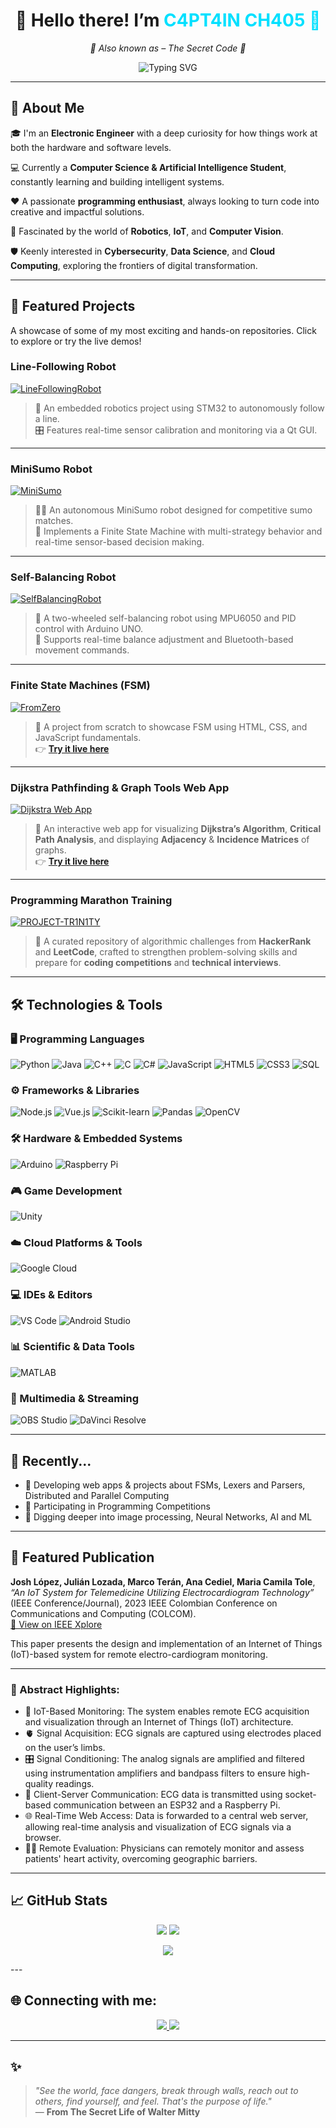 <h1 align="center">👋 Hello there! I’m <span style="color:#00E0FF">C4PT4IN CH405 🤯</span></h1>

<p align="center">
  <em>👾 Also known as – The Secret Code 👾</em>
</p>

<p align="center">
  <img src="https://readme-typing-svg.herokuapp.com?font=Fira+Code&weight=500&size=22&pause=1000&color=00E0FF&center=true&vCenter=true&width=600&lines=%F0%9F%A4%96+Electronic+Engineer+%F0%9F%A4%96;%F0%9F%A7%AB+AI+and+Computer+Science+Explorer+%F0%9F%A7%AB;%F0%9F%9A%80+IoT%2C+Robotics+%26+Automation+Expert+%F0%9F%9A%80;%F0%9F%A7%AA+Cybersec+%7C+Cloud+%7C+Data+Science+Curious+%F0%9F%A7%AA" alt="Typing SVG" />
</p>


---

## 🧠 About Me

🎓 I'm an **Electronic Engineer** with a deep curiosity for how things work at both the hardware and software levels.  

💻 Currently a **Computer Science & Artificial Intelligence Student**, constantly learning and building intelligent systems.  

❤️ A passionate **programming enthusiast**, always looking to turn code into creative and impactful solutions.  

🤖 Fascinated by the world of **Robotics**, **IoT**, and **Computer Vision**.

🛡️ Keenly interested in **Cybersecurity**, **Data Science**, and **Cloud Computing**, exploring the frontiers of digital transformation.


---

## 📌 Featured Projects

A showcase of some of my most exciting and hands-on repositories. Click to explore or try the live demos!

### Line-Following Robot

[![LineFollowingRobot](https://github-readme-stats.vercel.app/api/pin/?username=joshmessi10&repo=LineFollowingRobot&theme=tokyonight&cache_bust=1)](https://github.com/joshmessi10/LineFollowingRobot)

> 🤖 An embedded robotics project using STM32 to autonomously follow a line.  
> 🎛️ Features real-time sensor calibration and monitoring via a Qt GUI.

---

### MiniSumo Robot

[![MiniSumo](https://github-readme-stats.vercel.app/api/pin/?username=joshmessi10&repo=MiniSumo&theme=tokyonight&cache_bust=1)](https://github.com/joshmessi10/MiniSumo)

> 🤼‍♂️ An autonomous MiniSumo robot designed for competitive sumo matches.  
> 🧠 Implements a Finite State Machine with multi-strategy behavior and real-time sensor-based decision making.

---

### Self-Balancing Robot

[![SelfBalancingRobot](https://github-readme-stats.vercel.app/api/pin/?username=joshmessi10&repo=SelfBalancingRobot&theme=tokyonight&cache_bust=1)](https://github.com/joshmessi10/SelfBalancingRobot)

> 🤖 A two-wheeled self-balancing robot using MPU6050 and PID control with Arduino UNO.  
> 📡 Supports real-time balance adjustment and Bluetooth-based movement commands.

---

### Finite State Machines (FSM)

[![FromZero](https://github-readme-stats.vercel.app/api/pin/?username=joshmessi10&repo=FromZero&theme=radical&cache_bust=1)](https://github.com/joshmessi10/FromZero)

> 🚀 A project from scratch to showcase FSM using HTML, CSS, and JavaScript fundamentals.  
> 👉 **[Try it live here](https://joshmessi10.github.io/FromZero/)**

---

### Dijkstra Pathfinding & Graph Tools Web App

[![Dijkstra Web App](https://github-readme-stats.vercel.app/api/pin/?username=joshmessi10&repo=Dijkstra-Web&theme=radical&cache_bust=1)](https://github.com/joshmessi10/Dijkstra-Web)

> 🚀 An interactive web app for visualizing **Dijkstra’s Algorithm**, **Critical Path Analysis**, and displaying **Adjacency** & **Incidence Matrices** of graphs.  
> 👉 **[Try it live here](https://joshmessi10.github.io/Dijkstra-Web/)**

---

### Programming Marathon Training

[![PROJECT-TR1N1TY](https://github-readme-stats.vercel.app/api/pin/?username=joshmessi10&repo=PROJECT-TR1N1TY&theme=synthwave&cache_bust=1)](https://github.com/joshmessi10/PROJECT-TR1N1TY)

> 🧠 A curated repository of algorithmic challenges from **HackerRank** and **LeetCode**, crafted to strengthen problem-solving skills and prepare for **coding competitions** and **technical interviews**.

---

## 🛠️ Technologies & Tools

### 🖥️ Programming Languages  
![Python](https://img.shields.io/badge/Python-3776AB?style=for-the-badge&logo=python&logoColor=white) 
![Java](https://img.shields.io/badge/Java-007396?style=for-the-badge&logo=java&logoColor=white) 
![C++](https://img.shields.io/badge/C++-00599C?style=for-the-badge&logo=c%2B%2B&logoColor=white) 
![C](https://img.shields.io/badge/C-A8B9CC?style=for-the-badge&logo=c&logoColor=white) 
![C#](https://img.shields.io/badge/C%23-239120?style=for-the-badge&logo=c-sharp&logoColor=white) 
![JavaScript](https://img.shields.io/badge/JavaScript-F7DF1E?style=for-the-badge&logo=javascript&logoColor=black) 
![HTML5](https://img.shields.io/badge/HTML5-E34F26?style=for-the-badge&logo=html5&logoColor=white) 
![CSS3](https://img.shields.io/badge/CSS3-1572B6?style=for-the-badge&logo=css3&logoColor=white) 
![SQL](https://img.shields.io/badge/SQL-4479A1?style=for-the-badge&logo=postgresql&logoColor=white)

### ⚙️ Frameworks & Libraries  
![Node.js](https://img.shields.io/badge/Node.js-339933?style=for-the-badge&logo=node.js&logoColor=white) 
![Vue.js](https://img.shields.io/badge/Vue.js-4FC08D?style=for-the-badge&logo=vue.js&logoColor=white) 
![Scikit-learn](https://img.shields.io/badge/Scikit--learn-F7931E?style=for-the-badge&logo=scikit-learn&logoColor=white) 
![Pandas](https://img.shields.io/badge/Pandas-150458?style=for-the-badge&logo=pandas&logoColor=white) 
![OpenCV](https://img.shields.io/badge/OpenCV-5C3EE8?style=for-the-badge&logo=opencv&logoColor=white)

### 🛠️ Hardware & Embedded Systems  
![Arduino](https://img.shields.io/badge/Arduino-00979D?style=for-the-badge&logo=arduino&logoColor=white) 
![Raspberry Pi](https://img.shields.io/badge/Raspberry%20Pi-C51A4A?style=for-the-badge&logo=raspberry-pi&logoColor=white)

### 🎮 Game Development  
![Unity](https://img.shields.io/badge/Unity-000000?style=for-the-badge&logo=unity&logoColor=white)

### ☁️ Cloud Platforms & Tools  
![Google Cloud](https://img.shields.io/badge/Google%20Cloud-4285F4?style=for-the-badge&logo=google-cloud&logoColor=white)

### 💻 IDEs & Editors  
![VS Code](https://img.shields.io/badge/VS%20Code-007ACC?style=for-the-badge&logo=visual-studio-code&logoColor=white) 
![Android Studio](https://img.shields.io/badge/Android%20Studio-3DDC84?style=for-the-badge&logo=android-studio&logoColor=white)

### 📊 Scientific & Data Tools  
![MATLAB](https://img.shields.io/badge/MATLAB-F97700?style=for-the-badge&logo=matlab&logoColor=white)

### 🎥 Multimedia & Streaming  
![OBS Studio](https://img.shields.io/badge/OBS%20Studio-191919?style=for-the-badge&logo=obs-studio&logoColor=white) 
![DaVinci Resolve](https://img.shields.io/badge/DaVinci_Resolve-3E43E2?style=for-the-badge&logo=blackmagic-design&logoColor=white)

---


## 🎯 Recently...

- 🤖 Developing web apps & projects about FSMs, Lexers and Parsers, Distributed and Parallel Computing
- 👾 Participating in Programming Competitions
- 🧠 Digging deeper into image processing, Neural Networks, AI and ML

---

## 📄 Featured Publication

**Josh López, Julián Lozada, Marco Terán, Ana Cediel, Maria Camila Tole**, *“An IoT System for Telemedicine Utilizing Electrocardiogram Technology”* (IEEE Conference/Journal), 2023 IEEE Colombian Conference on Communications and Computing (COLCOM).  
[🔗 View on IEEE Xplore](https://ieeexplore.ieee.org/document/10334255)

This paper presents the design and implementation of an Internet of Things (IoT)-based system for remote electro-cardiogram monitoring.

---

### 🧠 Abstract Highlights:

- 📡 IoT-Based Monitoring: The system enables remote ECG acquisition and visualization through an Internet of Things (IoT) architecture.
- 🫀 Signal Acquisition: ECG signals are captured using electrodes placed on the user’s limbs.
- 🎛️ Signal Conditioning: The analog signals are amplified and filtered using instrumentation amplifiers and bandpass filters to ensure high-quality readings.
- 🔁 Client-Server Communication: ECG data is transmitted using socket-based communication between an ESP32 and a Raspberry Pi.
- 🌐 Real-Time Web Access: Data is forwarded to a central web server, allowing real-time analysis and visualization of ECG signals via a browser.
- 👨‍⚕️ Remote Evaluation: Physicians can remotely monitor and assess patients' heart activity, overcoming geographic barriers.

---

## 📈 GitHub Stats

<p align="center">
  <img src="https://github-readme-stats.vercel.app/api?username=joshmessi10&show_icons=true&theme=tokyonight" />
  <img src="https://github-readme-streak-stats.herokuapp.com/?user=joshmessi10&theme=tokyonight" />
</p>
<p align="center">
  <img src="https://github-readme-activity-graph.vercel.app/graph?username=joshmessi10&theme=tokyo-night" />
</p>
---


## 🌐 Connecting with me:

<p align="center">
  <a href="https://www.linkedin.com/in/joshlopez1030/" target="_blank">
    <img src="https://img.shields.io/badge/LinkedIn-Josh%20L%C3%B3pez-blue?style=for-the-badge&logo=linkedin&logoColor=white">
  </a>
  <a href="mailto:joshlopezmurcia@gmail.com" target="_blank">
    <img src="https://img.shields.io/badge/Gmail-joshlopezmurcia@gmail.com-red?style=for-the-badge&logo=gmail&logoColor=white">
  </a>
</p>

---

## ✨ 

> *"See the world, face dangers, break through walls, reach out to others, find yourself, and feel. That's the purpose of life."*  
> — **From The Secret Life of Walter Mitty**

